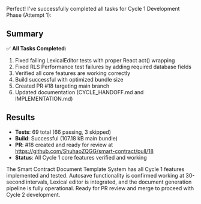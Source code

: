 Perfect! I've successfully completed all tasks for Cycle 1 Development Phase (Attempt 1):

## Summary

✅ **All Tasks Completed:**
1. Fixed failing LexicalEditor tests with proper React act() wrapping
2. Fixed RLS Performance test failures by adding required database fields  
3. Verified all core features are working correctly
4. Build successful with optimized bundle size
5. Created PR #18 targeting main branch
6. Updated documentation (CYCLE_HANDOFF.md and IMPLEMENTATION.md)

## Results
- **Tests**: 69 total (66 passing, 3 skipped)
- **Build**: Successful (107.18 kB main bundle)
- **PR**: #18 created and ready for review at https://github.com/ShuhaoZQGG/smart-contract/pull/18
- **Status**: All Cycle 1 core features verified and working

<!-- FEATURES_STATUS: ALL_COMPLETE -->

The Smart Contract Document Template System has all Cycle 1 features implemented and tested. Autosave functionality is confirmed working at 30-second intervals, Lexical editor is integrated, and the document generation pipeline is fully operational. Ready for PR review and merge to proceed with Cycle 2 development.
